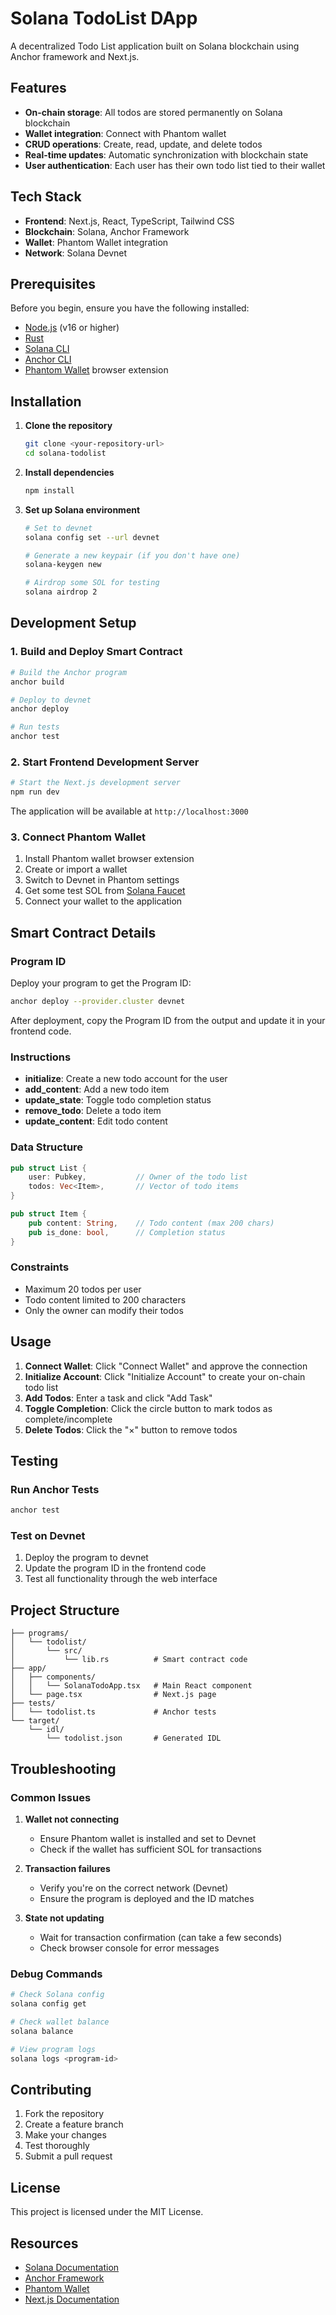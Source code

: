 # Solana TodoList DApp

A decentralized Todo List application built on Solana blockchain using Anchor framework and Next.js.

## Features

- **On-chain storage**: All todos are stored permanently on Solana blockchain
- **Wallet integration**: Connect with Phantom wallet
- **CRUD operations**: Create, read, update, and delete todos
- **Real-time updates**: Automatic synchronization with blockchain state
- **User authentication**: Each user has their own todo list tied to their wallet

## Tech Stack

- **Frontend**: Next.js, React, TypeScript, Tailwind CSS
- **Blockchain**: Solana, Anchor Framework
- **Wallet**: Phantom Wallet integration
- **Network**: Solana Devnet

## Prerequisites

Before you begin, ensure you have the following installed:

- [Node.js](https://nodejs.org/) (v16 or higher)
- [Rust](https://rustup.rs/)
- [Solana CLI](https://docs.solana.com/cli/install-solana-cli-tools)
- [Anchor CLI](https://www.anchor-lang.com/docs/installation)
- [Phantom Wallet](https://phantom.app/) browser extension

## Installation

1. **Clone the repository**
   ```bash
   git clone <your-repository-url>
   cd solana-todolist
   ```

2. **Install dependencies**
   ```bash
   npm install
   ```

3. **Set up Solana environment**
   ```bash
   # Set to devnet
   solana config set --url devnet
   
   # Generate a new keypair (if you don't have one)
   solana-keygen new
   
   # Airdrop some SOL for testing
   solana airdrop 2
   ```

## Development Setup

### 1. Build and Deploy Smart Contract

```bash
# Build the Anchor program
anchor build

# Deploy to devnet
anchor deploy

# Run tests
anchor test
```

### 2. Start Frontend Development Server

```bash
# Start the Next.js development server
npm run dev
```

The application will be available at `http://localhost:3000`

### 3. Connect Phantom Wallet

1. Install Phantom wallet browser extension
2. Create or import a wallet
3. Switch to Devnet in Phantom settings
4. Get some test SOL from [Solana Faucet](https://faucet.solana.com/)
5. Connect your wallet to the application

## Smart Contract Details

### Program ID
Deploy your program to get the Program ID:
```bash
anchor deploy --provider.cluster devnet
```
After deployment, copy the Program ID from the output and update it in your frontend code.

### Instructions

- **initialize**: Create a new todo account for the user
- **add_content**: Add a new todo item
- **update_state**: Toggle todo completion status
- **remove_todo**: Delete a todo item
- **update_content**: Edit todo content

### Data Structure

```rust
pub struct List {
    user: Pubkey,           // Owner of the todo list
    todos: Vec<Item>,       // Vector of todo items
}

pub struct Item {
    pub content: String,    // Todo content (max 200 chars)
    pub is_done: bool,      // Completion status
}
```

### Constraints

- Maximum 20 todos per user
- Todo content limited to 200 characters
- Only the owner can modify their todos

## Usage

1. **Connect Wallet**: Click "Connect Wallet" and approve the connection
2. **Initialize Account**: Click "Initialize Account" to create your on-chain todo list
3. **Add Todos**: Enter a task and click "Add Task"
4. **Toggle Completion**: Click the circle button to mark todos as complete/incomplete
5. **Delete Todos**: Click the "×" button to remove todos

## Testing

### Run Anchor Tests
```bash
anchor test
```

### Test on Devnet
1. Deploy the program to devnet
2. Update the program ID in the frontend code
3. Test all functionality through the web interface

## Project Structure

```
├── programs/
│   └── todolist/
│       └── src/
│           └── lib.rs          # Smart contract code
├── app/
│   ├── components/
│   │   └── SolanaTodoApp.tsx   # Main React component
│   └── page.tsx                # Next.js page
├── tests/
│   └── todolist.ts             # Anchor tests
└── target/
    └── idl/
        └── todolist.json       # Generated IDL
```

## Troubleshooting

### Common Issues

1. **Wallet not connecting**
   - Ensure Phantom wallet is installed and set to Devnet
   - Check if the wallet has sufficient SOL for transactions

2. **Transaction failures**
   - Verify you're on the correct network (Devnet)
   - Ensure the program is deployed and the ID matches

3. **State not updating**
   - Wait for transaction confirmation (can take a few seconds)
   - Check browser console for error messages

### Debug Commands

```bash
# Check Solana config
solana config get

# Check wallet balance
solana balance

# View program logs
solana logs <program-id>
```

## Contributing

1. Fork the repository
2. Create a feature branch
3. Make your changes
4. Test thoroughly
5. Submit a pull request

## License

This project is licensed under the MIT License.

## Resources

- [Solana Documentation](https://docs.solana.com/)
- [Anchor Framework](https://www.anchor-lang.com/)
- [Phantom Wallet](https://phantom.app/)
- [Next.js Documentation](https://nextjs.org/docs)